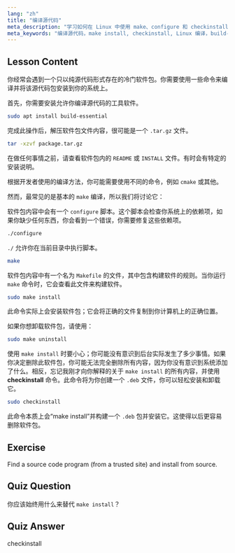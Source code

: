 ```yaml
---
lang: "zh"
title: "编译源代码"
meta_description: "学习如何在 Linux 中使用 make、configure 和 checkinstall 编译源代码。了解初学者和中级用户的构建过程。"
meta_keywords: "编译源代码，make install, checkinstall, Linux 编译，build-essential, Linux 教程，初学者指南"
---
```


## Lesson Content

你经常会遇到一个只以纯源代码形式存在的冷门软件包。你需要使用一些命令来编译并将该源代码包安装到你的系统上。

首先，你需要安装允许你编译源代码的工具软件。

```bash
sudo apt install build-essential
```

完成此操作后，解压软件包文件内容，很可能是一个 `.tar.gz` 文件。

```bash
tar -xzvf package.tar.gz
```

在做任何事情之前，请查看软件包内的 `README` 或 `INSTALL` 文件。有时会有特定的安装说明。

根据开发者使用的编译方法，你可能需要使用不同的命令，例如 `cmake` 或其他。

然而，最常见的是基本的 `make` 编译，所以我们将讨论它：

软件包内容中会有一个 `configure` 脚本。这个脚本会检查你系统上的依赖项，如果你缺少任何东西，你会看到一个错误，你需要修复这些依赖项。

```bash
./configure
```

`./` 允许你在当前目录中执行脚本。

```bash
make
```

软件包内容中有一个名为 `Makefile` 的文件，其中包含构建软件的规则。当你运行 `make` 命令时，它会查看此文件来构建软件。

```bash
sudo make install
```

此命令实际上会安装软件包；它会将正确的文件复制到你计算机上的正确位置。

如果你想卸载软件包，请使用：

```bash
sudo make uninstall
```

使用 `make install` 时要小心；你可能没有意识到后台实际发生了多少事情。如果你决定删除此软件包，你可能无法完全删除所有内容，因为你没有意识到系统添加了什么。相反，忘记我刚才向你解释的关于 `make install` 的所有内容，并使用 **checkinstall** 命令。此命令将为你创建一个 `.deb` 文件，你可以轻松安装和卸载它。

```bash
sudo checkinstall
```

此命令本质上会“make install”并构建一个 `.deb` 包并安装它。这使得以后更容易删除软件包。

## Exercise

Find a source code program (from a trusted site) and install from source.

## Quiz Question

你应该始终用什么来替代 `make install`？

## Quiz Answer

checkinstall
